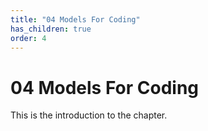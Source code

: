 ```yaml
---
title: "04 Models For Coding"
has_children: true
order: 4
---
```


# 04 Models For Coding
This is the introduction to the chapter.
